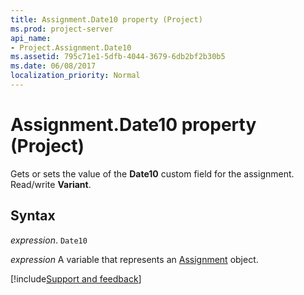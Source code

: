 ```yaml
---
title: Assignment.Date10 property (Project)
ms.prod: project-server
api_name:
- Project.Assignment.Date10
ms.assetid: 795c71e1-5dfb-4044-3679-6db2bf2b30b5
ms.date: 06/08/2017
localization_priority: Normal
---
```



# Assignment.Date10 property (Project)

Gets or sets the value of the  **Date10** custom field for the assignment. Read/write **Variant**.


## Syntax

_expression_. `Date10`

_expression_ A variable that represents an [Assignment](./Project.Assignment.md) object.

[!include[Support and feedback](~/includes/feedback-boilerplate.md)]